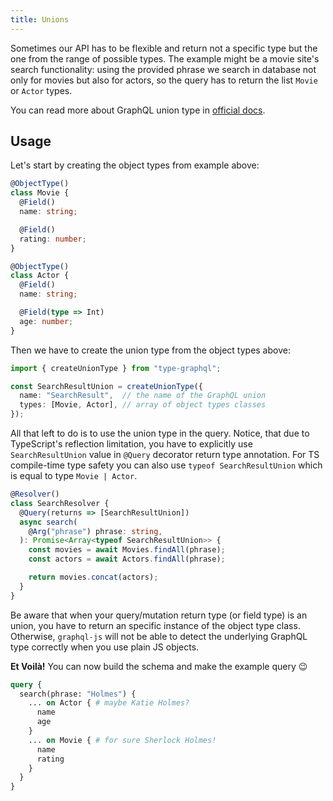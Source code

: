 ```yaml
---
title: Unions
---
```


Sometimes our API has to be flexible and return not a specific type but the one from the range of possible types. The example might be a movie site's search functionality: using the provided phrase we search in database not only for movies but also for actors, so the query has to return the list `Movie` or `Actor` types. 

You can read more about GraphQL union type in [official docs](http://graphql.org/learn/schema/#union-types).

## Usage
Let's start by creating the object types from example above:

```ts
@ObjectType()
class Movie {
  @Field()
  name: string;

  @Field()
  rating: number;
}
```
```ts
@ObjectType()
class Actor {
  @Field()
  name: string;

  @Field(type => Int)
  age: number;
}
```

Then we have to create the union type from the object types above:
```ts
import { createUnionType } from "type-graphql";

const SearchResultUnion = createUnionType({
  name: "SearchResult",  // the name of the GraphQL union
  types: [Movie, Actor], // array of object types classes
});
```

All that left to do is to use the union type in the query.
Notice, that due to TypeScript's reflection limitation, you have to explicitly use `SearchResultUnion` value in `@Query` decorator return type annotation.
For TS compile-time type safety you can also use `typeof SearchResultUnion` which is equal to type `Movie | Actor`.
```ts
@Resolver()
class SearchResolver {
  @Query(returns => [SearchResultUnion])
  async search(
    @Arg("phrase") phrase: string,
  ): Promise<Array<typeof SearchResultUnion>> {
    const movies = await Movies.findAll(phrase);
    const actors = await Actors.findAll(phrase);

    return movies.concat(actors);
  }
}
```
Be aware that when your query/mutation return type (or field type) is an union, you have to return an specific instance of the object type class. Otherwise, `graphql-js` will not be able to detect the underlying GraphQL type correctly when you use plain JS objects.

**Et Voilà!** You can now build the schema and make the example query 😉
```graphql
query {
  search(phrase: "Holmes") {
    ... on Actor { # maybe Katie Holmes?
      name
      age
    }
    ... on Movie { # for sure Sherlock Holmes!
      name
      rating
    }
  }
}
```
